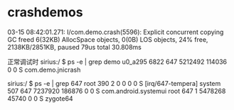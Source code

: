# crashdemos

03-15 08:42:01.271: I/com.demo.crash(5596): Explicit concurrent copying GC freed 6(32KB) AllocSpace objects, 0(0B) LOS objects, 24% free, 2138KB/2851KB, paused 79us total 30.808ms


正常调试时
sirius:/ $ ps -e | grep demo
u0_a295       6822   647 5212492 114036 0                   0 S com.demo.jnicrash


sirius:/ $ ps -e | grep 647
root           390     2       0      0 0                   0 S [irq/647-tempera]
system         507   647 7237920 186876 0                   0 S com.android.systemui
root           647     1 5478268  45740 0                   0 S zygote64
